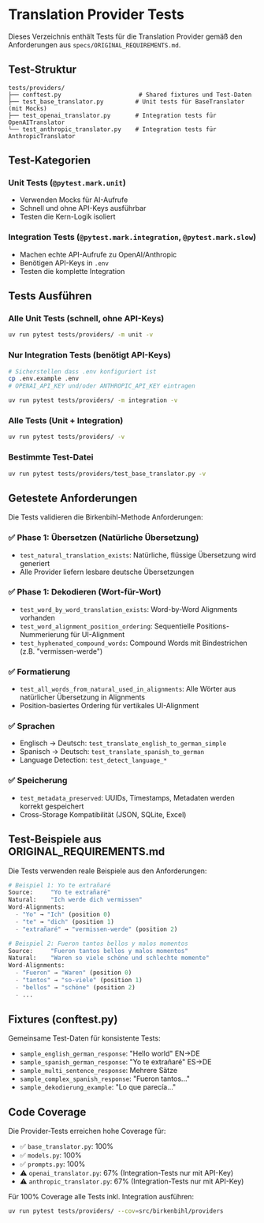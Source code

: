 # Translation Provider Tests

Dieses Verzeichnis enthält Tests für die Translation Provider gemäß den Anforderungen aus `specs/ORIGINAL_REQUIREMENTS.md`.

## Test-Struktur

```
tests/providers/
├── conftest.py                      # Shared fixtures und Test-Daten
├── test_base_translator.py         # Unit tests für BaseTranslator (mit Mocks)
├── test_openai_translator.py       # Integration tests für OpenAITranslator
└── test_anthropic_translator.py    # Integration tests für AnthropicTranslator
```

## Test-Kategorien

### Unit Tests (`@pytest.mark.unit`)
- Verwenden Mocks für AI-Aufrufe
- Schnell und ohne API-Keys ausführbar
- Testen die Kern-Logik isoliert

### Integration Tests (`@pytest.mark.integration`, `@pytest.mark.slow`)
- Machen echte API-Aufrufe zu OpenAI/Anthropic
- Benötigen API-Keys in `.env`
- Testen die komplette Integration

## Tests Ausführen

### Alle Unit Tests (schnell, ohne API-Keys)
```bash
uv run pytest tests/providers/ -m unit -v
```

### Nur Integration Tests (benötigt API-Keys)
```bash
# Sicherstellen dass .env konfiguriert ist
cp .env.example .env
# OPENAI_API_KEY und/oder ANTHROPIC_API_KEY eintragen

uv run pytest tests/providers/ -m integration -v
```

### Alle Tests (Unit + Integration)
```bash
uv run pytest tests/providers/ -v
```

### Bestimmte Test-Datei
```bash
uv run pytest tests/providers/test_base_translator.py -v
```

## Getestete Anforderungen

Die Tests validieren die Birkenbihl-Methode Anforderungen:

### ✅ Phase 1: Übersetzen (Natürliche Übersetzung)
- `test_natural_translation_exists`: Natürliche, flüssige Übersetzung wird generiert
- Alle Provider liefern lesbare deutsche Übersetzungen

### ✅ Phase 1: Dekodieren (Wort-für-Wort)
- `test_word_by_word_translation_exists`: Word-by-Word Alignments vorhanden
- `test_word_alignment_position_ordering`: Sequentielle Positions-Nummerierung für UI-Alignment
- `test_hyphenated_compound_words`: Compound Words mit Bindestrichen (z.B. "vermissen-werde")

### ✅ Formatierung
- `test_all_words_from_natural_used_in_alignments`: Alle Wörter aus natürlicher Übersetzung in Alignments
- Position-basiertes Ordering für vertikales UI-Alignment

### ✅ Sprachen
- Englisch → Deutsch: `test_translate_english_to_german_simple`
- Spanisch → Deutsch: `test_translate_spanish_to_german`
- Language Detection: `test_detect_language_*`

### ✅ Speicherung
- `test_metadata_preserved`: UUIDs, Timestamps, Metadaten werden korrekt gespeichert
- Cross-Storage Kompatibilität (JSON, SQLite, Excel)

## Test-Beispiele aus ORIGINAL_REQUIREMENTS.md

Die Tests verwenden reale Beispiele aus den Anforderungen:

```python
# Beispiel 1: Yo te extrañaré
Source:     "Yo te extrañaré"
Natural:    "Ich werde dich vermissen"
Word-Alignments:
  - "Yo" → "Ich" (position 0)
  - "te" → "dich" (position 1)
  - "extrañaré" → "vermissen-werde" (position 2)

# Beispiel 2: Fueron tantos bellos y malos momentos
Source:     "Fueron tantos bellos y malos momentos"
Natural:    "Waren so viele schöne und schlechte momente"
Word-Alignments:
  - "Fueron" → "Waren" (position 0)
  - "tantos" → "so-viele" (position 1)
  - "bellos" → "schöne" (position 2)
  - ...
```

## Fixtures (conftest.py)

Gemeinsame Test-Daten für konsistente Tests:

- `sample_english_german_response`: "Hello world" EN→DE
- `sample_spanish_german_response`: "Yo te extrañaré" ES→DE
- `sample_multi_sentence_response`: Mehrere Sätze
- `sample_complex_spanish_response`: "Fueron tantos..."
- `sample_dekodierung_example`: "Lo que parecía..."

## Code Coverage

Die Provider-Tests erreichen hohe Coverage für:
- ✅ `base_translator.py`: 100%
- ✅ `models.py`: 100%
- ✅ `prompts.py`: 100%
- ⚠️ `openai_translator.py`: 67% (Integration-Tests nur mit API-Key)
- ⚠️ `anthropic_translator.py`: 67% (Integration-Tests nur mit API-Key)

Für 100% Coverage alle Tests inkl. Integration ausführen:
```bash
uv run pytest tests/providers/ --cov=src/birkenbihl/providers
```

